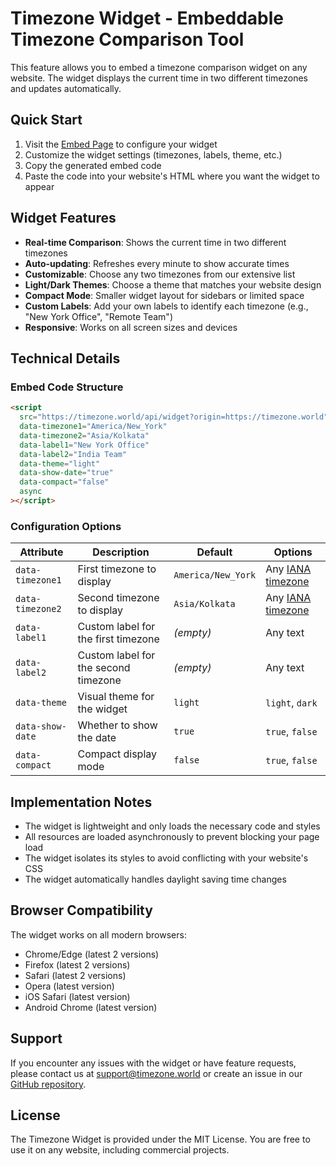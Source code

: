 # Timezone Widget - Embeddable Timezone Comparison Tool

This feature allows you to embed a timezone comparison widget on any website. The widget displays the current time in two different timezones and updates automatically.

## Quick Start

1. Visit the [Embed Page](https://timezone.world/embed) to configure your widget
2. Customize the widget settings (timezones, labels, theme, etc.)
3. Copy the generated embed code
4. Paste the code into your website's HTML where you want the widget to appear

## Widget Features

- **Real-time Comparison**: Shows the current time in two different timezones
- **Auto-updating**: Refreshes every minute to show accurate times
- **Customizable**: Choose any two timezones from our extensive list
- **Light/Dark Themes**: Choose a theme that matches your website design
- **Compact Mode**: Smaller widget layout for sidebars or limited space
- **Custom Labels**: Add your own labels to identify each timezone (e.g., "New York Office", "Remote Team")
- **Responsive**: Works on all screen sizes and devices

## Technical Details

### Embed Code Structure

```html
<script
  src="https://timezone.world/api/widget?origin=https://timezone.world"
  data-timezone1="America/New_York"
  data-timezone2="Asia/Kolkata"
  data-label1="New York Office"
  data-label2="India Team"
  data-theme="light"
  data-show-date="true"
  data-compact="false"
  async
></script>
```

### Configuration Options

| Attribute | Description | Default | Options |
|-----------|-------------|---------|---------|
| `data-timezone1` | First timezone to display | `America/New_York` | Any [IANA timezone](https://en.wikipedia.org/wiki/List_of_tz_database_time_zones) |
| `data-timezone2` | Second timezone to display | `Asia/Kolkata` | Any [IANA timezone](https://en.wikipedia.org/wiki/List_of_tz_database_time_zones) |
| `data-label1` | Custom label for the first timezone | *(empty)* | Any text |
| `data-label2` | Custom label for the second timezone | *(empty)* | Any text |
| `data-theme` | Visual theme for the widget | `light` | `light`, `dark` |
| `data-show-date` | Whether to show the date | `true` | `true`, `false` |
| `data-compact` | Compact display mode | `false` | `true`, `false` |

## Implementation Notes

- The widget is lightweight and only loads the necessary code and styles
- All resources are loaded asynchronously to prevent blocking your page load
- The widget isolates its styles to avoid conflicting with your website's CSS
- The widget automatically handles daylight saving time changes

## Browser Compatibility

The widget works on all modern browsers:
- Chrome/Edge (latest 2 versions)
- Firefox (latest 2 versions)
- Safari (latest 2 versions)
- Opera (latest version)
- iOS Safari (latest version)
- Android Chrome (latest version)

## Support

If you encounter any issues with the widget or have feature requests, please contact us at support@timezone.world or create an issue in our [GitHub repository](https://github.com/timezone-world/timezone-widget).

## License

The Timezone Widget is provided under the MIT License. You are free to use it on any website, including commercial projects. 